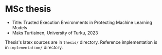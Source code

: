 # MSc thesis

- Title: Trusted Execution Environments in Protecting Machine Learning Models
- Maks Turtiainen, University of Turku, 2023

Thesis's latex sources are in `thesis/` directory. Reference implementation is in
`implementation/` directory.
